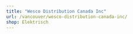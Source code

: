 ```yaml
---
title: "Wesco Distribution Canada Inc"
url: /vancouver/wesco-distribution-canada-inc/
shop: Elektrisch
---
```

